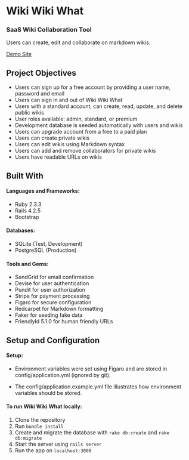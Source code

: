 # Wiki Wiki What

### SaaS Wiki Collaboration Tool

Users can create, edit and collaborate on markdown wikis.

[Demo Site]()

## Project Objectives

- Users can sign up for a free account by providing a user name, password and email
- Users can sign in and out of Wiki Wiki What
- Users with a standard account, can create, read, update, and delete public wikis
- User roles available: admin, standard, or premium
- Development database is seeded automatically with users and wikis
- Users can upgrade account from a free to a paid plan
- Users can create private wikis
- Users can edit wikis using Markdown syntax
- Users can add and remove collaborators for private wikis
- Users have readable URLs on wikis

## Built With

#### Languages and Frameworks:
- Ruby 2.3.3
- Rails 4.2.5
- Bootstrap

#### Databases:
- SQLite (Test, Development)
- PostgreSQL (Production)

#### Tools and Gems:
- SendGrid for email confirmation
- Devise for user authentication
- Pundit for user authorization
- Stripe for payment processing
- Figaro for secure configuration
- Redcarpet for Markdown formatting
- Faker for seeding fake data
- FriendlyId 5.1.0 for human friendly URLs

## Setup and Configuration

#### Setup:

- Environment variables were set using Figaro and are stored in config/application.yml (ignored by git).

- The config/application.example.yml file illustrates how environment variables should be stored.

#### To run Wiki Wiki What locally:

1. Clone the repository
2. Run `bundle install`
3. Create and migrate the database with `rake db:create` and `rake db:migrate`
4. Start the server using `rails server`
5. Run the app on `localhost:3000`
